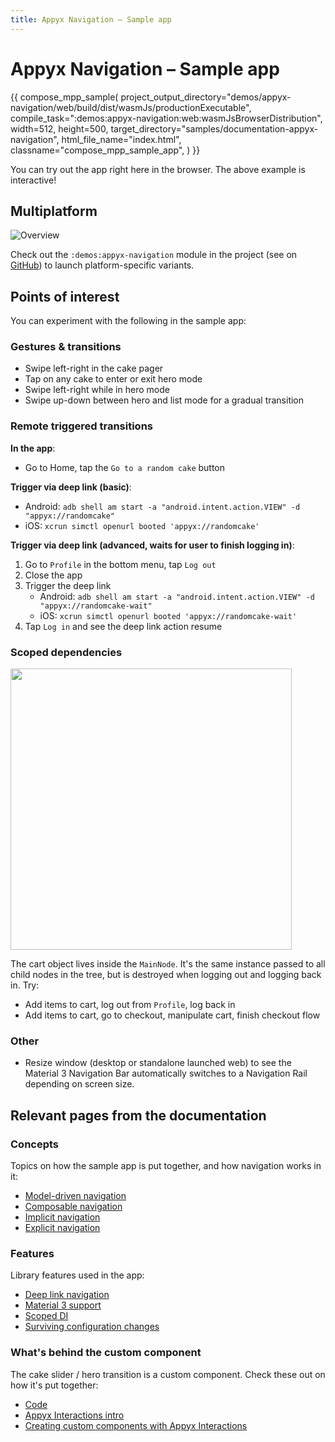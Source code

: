 ```yaml
---
title: Appyx Navigation – Sample app
---
```


# Appyx Navigation – Sample app

{{
    compose_mpp_sample(
        project_output_directory="demos/appyx-navigation/web/build/dist/wasmJs/productionExecutable",
        compile_task=":demos:appyx-navigation:web:wasmJsBrowserDistribution",
        width=512,
        height=500,
        target_directory="samples/documentation-appyx-navigation",
        html_file_name="index.html",
        classname="compose_mpp_sample_app",
    )
}}

You can try out the app right here in the browser. The above example is interactive!


## Multiplatform

![Overview](/appyx/assets/navigation/sample-app.png)

Check out the `:demos:appyx-navigation` module in the project (see on [GitHub](https://github.com/bumble-tech/appyx/tree/2.x/demos/appyx-navigation)) to launch platform-specific variants.


## Points of interest

You can experiment with the following in the sample app:

### Gestures & transitions

- Swipe left-right in the cake pager
- Tap on any cake to enter or exit hero mode
- Swipe left-right while in hero mode
- Swipe up-down between hero and list mode for a gradual transition


### Remote triggered transitions

**In the app**:

- Go to Home, tap the `Go to a random cake` button


**Trigger via deep link (basic)**:

- Android: `adb shell am start -a "android.intent.action.VIEW" -d "appyx://randomcake"`
- iOS: `xcrun simctl openurl booted 'appyx://randomcake'`


**Trigger via deep link (advanced, waits for user to finish logging in)**:

1. Go to `Profile` in the bottom menu, tap `Log out`
2. Close the app 
3. Trigger the deep link
    - Android: `adb shell am start -a "android.intent.action.VIEW" -d "appyx://randomcake-wait"`
    - iOS: `xcrun simctl openurl booted 'appyx://randomcake-wait'`
4. Tap `Log in` and see the deep link action resume


### Scoped dependencies

<img src="/appyx/assets/navigation/cake-app-tree.png" width="450">

The cart object lives inside the `MainNode`. It's the same instance passed to all child nodes in the tree, but is destroyed when logging out and logging back in. Try:

- Add items to cart, log out from `Profile`, log back in
- Add items to cart, go to checkout, manipulate cart, finish checkout flow


### Other

- Resize window (desktop or standalone launched web) to see the Material 3 Navigation Bar automatically switches to a Navigation Rail depending on screen size.


## Relevant pages from the documentation

### Concepts

Topics on how the sample app is put together, and how navigation works in it: 

- [Model-driven navigation](concepts/model-driven-navigation.md)
- [Composable navigation](concepts/composable-navigation.md)
- [Implicit navigation](concepts/implicit-navigation.md)
- [Explicit navigation](concepts/explicit-navigation.md)

### Features

Library features used in the app:

- [Deep link navigation](features/deep-linking.md)
- [Material 3 support](features/material3.md)
- [Scoped DI](features/scoped-di.md)
- [Surviving configuration changes](features/surviving-configuration-changes.md)


### What's behind the custom component

The cake slider / hero transition is a custom component. Check these out on how it's put together:

- [Code](https://github.com/bumble-tech/appyx/tree/2.x/demos/appyx-navigation/common/src/commonMain/kotlin/com/bumble/appyx/navigation/component/spotlighthero)
- [Appyx Interactions intro](../interactions/index.md)
- [Creating custom components with Appyx Interactions](../interactions/appyxcomponent.md)

